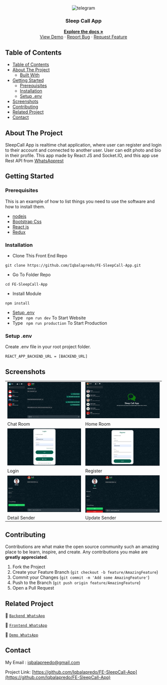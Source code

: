 <br />
<p align="center">
<div align="center">
  <img height="150" src="https://i.ibb.co/pX8CFK5/chat.png" alt="telegram" border="0"/>
</div>
  <h3 align="center">Sleep Call App</h3>
  <p align="center">
    <a href="https://github.com/Iqbalapredo/FE-SleepCall-App"><strong>Explore the docs »</strong></a>
    <br />
    <a href="https://fe-sleepcall-app.vercel.app/">View Demo</a>
    ·
    <a href="">Report Bug</a>
    ·
    <a href="">Request Feature</a>
  </p>
</p>

<!-- TABLE OF CONTENTS -->

## Table of Contents

- [Table of Contents](#table-of-contents)
- [About The Project](#about-the-project)
  - [Built With](#built-with)
- [Getting Started](#getting-started)
  - [Prerequisites](#prerequisites)
  - [Installation](#installation)
  - [Setup .env](#setup-env)
- [Screenshots](#screenshots)
- [Contributing](#contributing)
- [Related Project](#related-project)
- [Contact](#contact)

<!-- ABOUT THE PROJECT -->

## About The Project

SleepCall App is realtime chat application, where user can register and login to their account and connected to another user. User can edit photo and bio in their profile. This app made by React JS and Socket.IO, and this app use Rest API from [WhatsApprest](https://be-whataapp-production.up.railway.app/)

<!-- GETTING STARTED -->

## Getting Started

### Prerequisites

This is an example of how to list things you need to use the software and how to install them.

- [nodejs](https://nodejs.org/en/download/)
- [Bootstrap Css](https://getbootstrap.com/)
- [React js](https://reactjs.org/)
- [Redux](https://redux.js.org/)

### Installation

- Clone This Front End Repo

```
git clone https://github.com/Iqbalapredo/FE-SleepCall-App.git
```

- Go To Folder Repo

```
cd FE-SleepCall-App
```

- Install Module

```
npm install
```

- <a href="#setup-env">Setup .env</a>
- Type ` npm run dev` To Start Website
- Type ` npm run production` To Start Production

### Setup .env

Create .env file in your root project folder.

```
REACT_APP_BACKEND_URL = [BACKEND_URL]
```

<!-- ROADMAP -->

## Screenshots

<table>
 <tr>
    <td><img width="350px" src="./documentation/room.png"  border="0" border="0" alt="1" /></td>
    <td> <img width="350px" src="./documentation/home wa.png" \ border="0"  border="0"  border="0"  alt="2" /></td>
  </tr>
   <tr>
    <td>Chat Room</td>
    <td>Home Room</td>
  </tr>

  <tr>
    <td><img width="350px" src="./documentation/login.png"  border="0" border="0" alt="3" /> </td>
     <td><img width="350px" src="./documentation/Register.png"  border="0" border="0" alt="4" /></td>
  </tr>
   <tr>
    <td>Login</td>
     <td>Register</td>
  </tr>
   <tr>
    <td><img width="350px" src="./documentation/detailSender.png"  border="0" border="0" alt="3" /> </td>
     <td><img width="350px" src="./documentation/update.png"  border="0" border="0" alt="4" /></td>
  </tr>
   <tr>
    <td>Detail Sender</td>
     <td>Update Sender</td>
  </tr>
  
 
</table>

<!-- CONTRIBUTING -->

## Contributing

Contributions are what make the open source community such an amazing place to be learn, inspire, and create. Any contributions you make are **greatly appreciated**.

1. Fork the Project
2. Create your Feature Branch (`git checkout -b feature/AmazingFeature`)
3. Commit your Changes (`git commit -m 'Add some AmazingFeature'`)
4. Push to the Branch (`git push origin feature/AmazingFeature`)
5. Open a Pull Request

## Related Project

:rocket: [`Backend WhatsApp`](https://github.com/Iqbalapredo/BE-WhataApp)

:rocket: [`Frontend WhatsApp`](https://github.com/Iqbalapredo/FE-SleepCall-App)

:rocket: [`Demo WhatsApp`](https://fe-sleepcall-app.vercel.app)

<!-- CONTACT -->

## Contact

My Email : iqbalapreedo@gmail.com

Project Link: [https://github.com/Iqbalapredo/FE-SleepCall-App](https://github.com/Iqbalapredo/FE-SleepCall-App)
